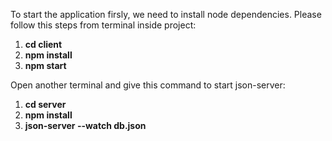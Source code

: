 To start the application firsly, we need to install node dependencies.
Please follow this steps from terminal inside project:

1. **cd client**
2. **npm install**
3. **npm start**

Open another terminal and give this command to start json-server:

1. **cd server**
2. **npm install**
3. **json-server --watch db.json**
